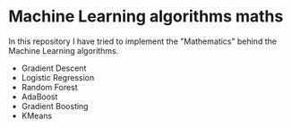 # Machine Learning algorithms maths
In this repository I have tried to implement the "Mathematics" behind the Machine Learning algorithms.





* Gradient Descent
* Logistic Regression
* Random Forest
* AdaBoost
* Gradient Boosting
* KMeans
